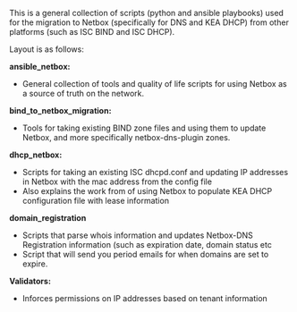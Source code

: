 This is a general collection of scripts (python and ansible playbooks) used for the migration to Netbox (specifically for DNS and KEA DHCP) from other platforms (such as ISC BIND and ISC DHCP).  

Layout is as follows:

**ansible_netbox:**
  - General collection of tools and quality of life scripts for using Netbox as a source of truth on the network.
    
**bind_to_netbox_migration:**
  - Tools for taking existing BIND zone files and using them to update Netbox, and more specifically netbox-dns-plugin zones.
    
**dhcp_netbox:**
  - Scripts for taking an existing ISC dhcpd.conf and updating IP addresses in Netbox with the mac address from the config file
  - Also explains the work from of using Netbox to populate KEA DHCP configuration file with lease information

**domain_registration**
  - Scripts that parse whois information and updates Netbox-DNS Registration information (such as expiration date, domain status etc
  - Script that will send you period emails for when domains are set to expire.

**Validators:**
  - Inforces permissions on IP addresses based on tenant information
